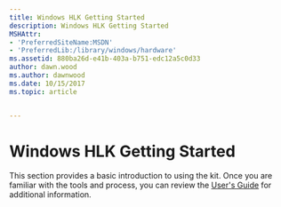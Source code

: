 ```yaml
---
title: Windows HLK Getting Started
description: Windows HLK Getting Started
MSHAttr:
- 'PreferredSiteName:MSDN'
- 'PreferredLib:/library/windows/hardware'
ms.assetid: 880ba26d-e41b-403a-b751-edc12a5c0d33
author: dawn.wood
ms.author: dawnwood
ms.date: 10/15/2017
ms.topic: article


---
```


# Windows HLK Getting Started


This section provides a basic introduction to using the kit. Once you are familiar with the tools and process, you can review the [User's Guide](../user/windows-hardware-lab-kit-user-s-guide.md) for additional information.


 

 






